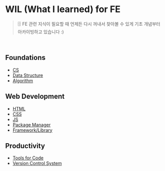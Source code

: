 # WIL (What I learned) for FE

> 🗄️ FE 관련 지식이 필요할 때 언제든 다시 꺼내서 찾아볼 수 있게 기초 개념부터 아카이빙하고 있습니다 :)

<br>

## Foundations

- [CS](https://github.com/jacenam/WIL-archive/tree/main/Foundations/CS)
- [Data Structure](https://github.com/jacenam/WIL-archive/tree/main/Foundations/Data%20Structure)
- [Algorithm]()

## Web Development

- [HTML](https://github.com/jacenam/WIL-archive/tree/main/Web-Development/HTML)
- [CSS](https://github.com/jacenam/WIL-archive/tree/main/Web-Development/CSS)
- [JS](https://github.com/jacenam/WIL-archive/tree/main/Web-Development/JS)
- [Package Manager]()
- [Framework/Library]()

## Productivity

- [Tools for Code](https://github.com/jacenam/WIL-archive/tree/main/Productivity/Tools-for-Code)
- [Version Control System](https://github.com/jacenam/WIL-archive/tree/main/Productivity/Version-Control-System)

